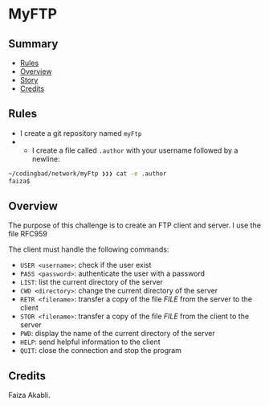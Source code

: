 # MyFTP
 
## <a name='TOC'>Summary</a>

* [Rules](#rules)
* [Overview](#overview)
* [Story](#story)
* [Credits](#credits)

## <a name='overview'>Rules</a>

* I create a git repository named `myFtp`
* * I create a file called `.author` with your username followed by a newline:

```sh
~/codingbad/network/myFtp ❯❯❯ cat -e .author
faiza$
```

## <a name='overview'> Overview</a>

The purpose of this challenge is to create an FTP client and server.
I use the file RFC959

The client must handle the following commands:

* `USER <username>`: check if the user exist
* `PASS <password>`: authenticate the user with a password
* `LIST`: list the current directory of the server
* `CWD <directory>`: change the current directory of the server
* `RETR <filename>`: transfer a copy of the file _FILE_ from the server to the client
* `STOR <filename>`: transfer a copy of the file _FILE_ from the client to the server
* `PWD`: display the name of the current directory of the server
* `HELP`: send helpful information to the client
* `QUIT`: close the connection and stop the program

## <a name='credits'>Credits</a>

Faiza Akabli.
